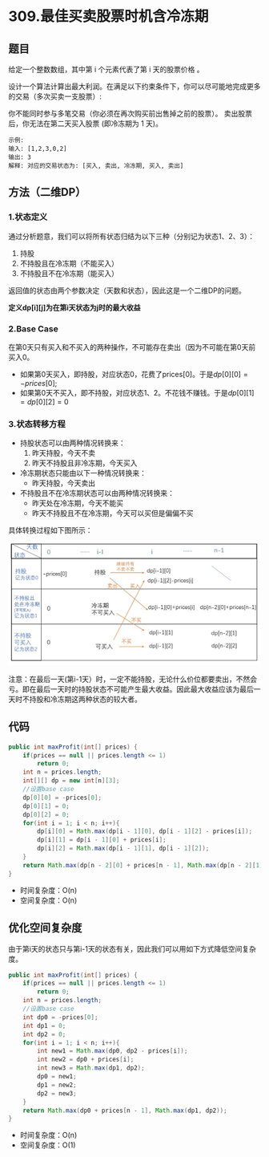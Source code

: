 # 309.最佳买卖股票时机含冷冻期

## 题目
给定一个整数数组，其中第 i 个元素代表了第 i 天的股票价格 。​

设计一个算法计算出最大利润。在满足以下约束条件下，你可以尽可能地完成更多的交易（多次买卖一支股票）:

你不能同时参与多笔交易（你必须在再次购买前出售掉之前的股票）。
卖出股票后，你无法在第二天买入股票 (即冷冻期为 1 天)。

    示例:
    输入: [1,2,3,0,2]
    输出: 3 
    解释: 对应的交易状态为: [买入, 卖出, 冷冻期, 买入, 卖出]

## 方法（二维DP）
### 1.状态定义
通过分析题意，我们可以将所有状态归结为以下三种（分别记为状态1、2、3）：
1. 持股
2. 不持股且在冷冻期（不能买入）
3. 不持股且不在冷冻期（能买入）

返回值的状态由两个参数决定（天数和状态），因此这是一个二维DP的问题。

**定义dp[i][j]为在第i天状态为j时的最大收益**

### 2.Base Case
在第0天只有买入和不买入的两种操作，不可能存在卖出（因为不可能在第0天前买入0。
* 如果第0天买入，即持股，对应状态0，花费了prices[0]。于是$dp[0][0] = -prices[0]$;
* 如果第0天不买入，即不持股，对应状态1、2。不花钱不赚钱。于是$dp[0][1]=dp[0][2]=0$

### 3.状态转移方程
* 持股状态可以由两种情况转换来：
  1. 昨天持股，今天不卖
  2. 昨天不持股且非冷冻期，今天买入
* 冷冻期状态只能由以下一种情况转换来：
  * 昨天持股，今天卖出
* 不持股且不在冷冻期状态可以由两种情况转换来：
  * 昨天处在冷冻期，今天不能买
  * 昨天不持股且不在冷冻期，今天可以买但是偏偏不买
  
具体转换过程如下图所示：

![](309.jpg)

注意：在最后一天(第i-1天）时，一定不能持股，无论什么价位都要卖出，不然会亏。即在最后一天时的持股状态不可能产生最大收益。因此最大收益应该为最后一天时不持股和冷冻期这两种状态的较大者。
## 代码
```java
public int maxProfit(int[] prices) {
    if(prices == null || prices.length <= 1)
        return 0;
    int n = prices.length;
    int[][] dp = new int[n][3];
    //设置base case
    dp[0][0] = -prices[0];
    dp[0][1] = 0;
    dp[0][2] = 0;
    for(int i = 1; i < n; i++){
        dp[i][0] = Math.max(dp[i - 1][0], dp[i - 1][2] - prices[i]);
        dp[i][1] = dp[i - 1][0] + prices[i];
        dp[i][2] = Math.max(dp[i - 1][1], dp[i - 1][2]);
    }
    return Math.max(dp[n - 2][0] + prices[n - 1], Math.max(dp[n - 2][1], dp[n - 2][2]));
}
```

* 时间复杂度：O(n)
* 空间复杂度：O(n)

## 优化空间复杂度
由于第i天的状态只与第i-1天的状态有关，因此我们可以用如下方式降低空间复杂度。
```java
public int maxProfit(int[] prices) {
    if(prices == null || prices.length <= 1)
        return 0;
    int n = prices.length;
    //设置base case
    int dp0 = -prices[0];
    int dp1 = 0;
    int dp2 = 0;
    for(int i = 1; i < n; i++){
        int new1 = Math.max(dp0, dp2 - prices[i]);
        int new2 = dp0 + prices[i];
        int new3 = Math.max(dp1, dp2);
        dp0 = new1;
        dp1 = new2;
        dp2 = new3;
    }
    return Math.max(dp0 + prices[n - 1], Math.max(dp1, dp2));
}
```

* 时间复杂度：O(n)
* 空间复杂度：O(1)
